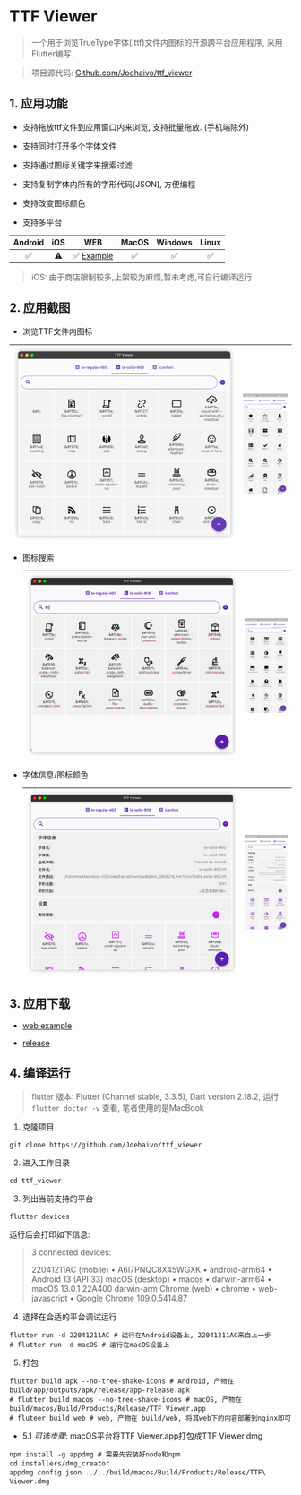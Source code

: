 # TTF Viewer

> 一个用于浏览TrueType字体(.ttf)文件内图标的开源跨平台应用程序, 采用Flutter编写.

> 项目源代码: [Github.com/Joehaivo/ttf_viewer](https://github.com/Joehaivo/ttf_viewer)

## 1. 应用功能

- 支持拖放ttf文件到应用窗口内来浏览, 支持批量拖放. (手机端除外)

- 支持同时打开多个字体文件
- 支持通过图标关键字来搜索过滤
- 支持复制字体内所有的字形代码(JSON), 方便编程
- 支持改变图标颜色

- 支持多平台

| Android | iOS  |                    WEB                    | MacOS | Windows | Linux |
| :-----: | :--: | :---------------------------------------: | :---: | :-----: | :---: |
|    ✅    |  ⚠️   | ✅ [Example](http://150.158.144.198:8899/) |   ✅   |    ✅    |   ✅   |

> iOS: 由于商店限制较多,上架较为麻烦,暂未考虑,可自行编译运行

## 2. 应用截图

- 浏览TTF文件内图标

| <img src="./doc/screenshot/image-20230118111747182.png" alt="image-20230118134418925" style="zoom:40%;" /> | <img src="./doc/screenshot/WechatIMG90.jpeg" alt="WechatIMG90" style="zoom: 18%;" /> |
| ------------------------------------------------------------ | ------------------------------------------------------------ |

- 图标搜索

  | <img src="./doc/screenshot/image-20230118112618519.png" alt="image-20230118134610113" style="zoom:40%;" /> | <img src="./doc/screenshot/WechatIMG91.jpeg" alt="WechatIMG91" style="zoom:18%;" /> |
  | ------------------------------------------------------------ | ------------------------------------------------------------ |

  

- 字体信息/图标颜色

  | <img src="./doc/screenshot/image-20230118112553371.png" alt="image-20230118134847227" style="zoom:40%;" /> | <img src="./doc/screenshot/WechatIMG92.jpeg" alt="WechatIMG92" style="zoom:18%;" /> |
  | ------------------------------------------------------------ | ------------------------------------------------------------ |

  

## 3. 应用下载

- [web example](http://150.158.144.198:8899/)

- [release](https://github.com/Joehaivo/ttf_viewer/releases)

## 4. 编译运行

> flutter 版本: Flutter (Channel stable, 3.3.5), Dart version 2.18.2, 运行`flutter doctor -v` 查看, 笔者使用的是MacBook

1. 克隆项目

```shell
git clone https://github.com/Joehaivo/ttf_viewer
```

2. 进入工作目录

```shell
cd ttf_viewer
```

3. 列出当前支持的平台

```shell
flutter devices
```

运行后会打印如下信息:

> 3 connected devices:
>
> 22041211AC (mobile) • A6I7PNQC8X45WGXK • android-arm64  • Android 13 (API 33)
> macOS (desktop)     • macos            • darwin-arm64   • macOS 13.0.1 22A400 darwin-arm
> Chrome (web)        • chrome           • web-javascript • Google Chrome 109.0.5414.87

4. 选择在合适的平台调试运行

```shell
flutter run -d 22041211AC # 运行在Android设备上, 22041211AC来自上一步
# flutter run -d macOS # 运行在macOS设备上
```

5. 打包

```shell
flutter build apk --no-tree-shake-icons # Android, 产物在 build/app/outputs/apk/release/app-release.apk
# flutter build macos --no-tree-shake-icons # macOS, 产物在 build/macos/Build/Products/Release/TTF Viewer.app
# fluteer build web # web, 产物在 build/web, 将其web下的内容部署到nginx即可
```

- 5.1 *可选步骤*: macOS平台将TTF Viewer.app打包成TTF Viewer.dmg

```shell
npm install -g appdmg # 需要先安装好node和npm
cd installers/dmg_creator
appdmg config.json ../../build/macos/Build/Products/Release/TTF\ Viewer.dmg
```
